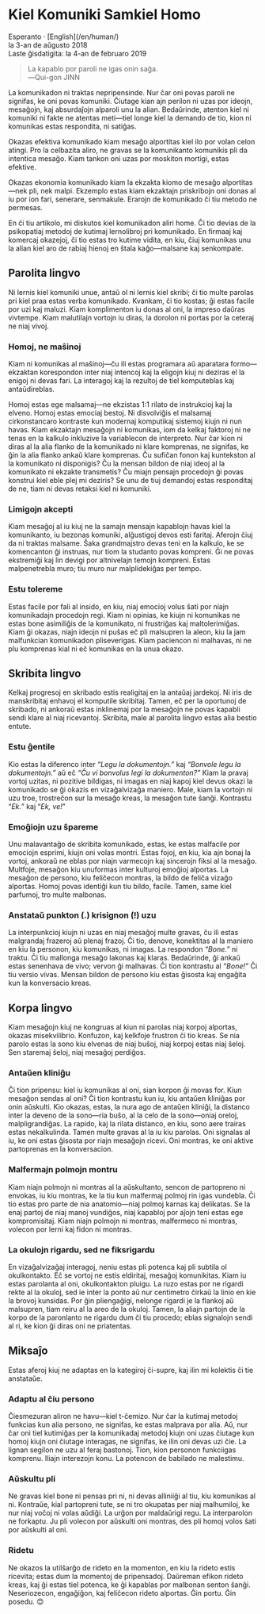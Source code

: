 Kiel Komuniki Samkiel Homo
==========================

<div class="center">Esperanto · [English](/en/human/)</div>
<div class="center">la 3-an de aŭgusto 2018</div>
<div class="center">Laste ĝisdatigita: la 4-an de februaro 2019</div>

>La kapablo por paroli ne igas onin saĝa.<br>
>―Qui-gon JINN

La komunikadon ni traktas nepripensinde. Nur ĉar oni povas paroli ne signifas, ke oni povas
komuniki. Ĉiutage kian ajn perilon ni uzas por ideojn, mesaĝojn, kaj absurdaĵojn alparoli unu la
alian. Bedaŭrinde, atenton kiel ni komuniki ni fakte ne atentas meti—tiel longe kiel la demando de
tio, kion ni komunikas estas respondita, ni satiĝas.

Okazas efektiva komunikado kiam mesaĝo alportitas kiel ilo por volan celon atingi. Pro la
celbazita aliro, ne gravas se la komunikanto komunikis pli da intentica mesaĝo. Kiam tankon oni uzas
por moskiton mortigi, estas efektive.

Okazas ekonomia komunikado kiam la ekzakta kiomo de mesaĝo alportitas—nek pli, nek malpi. Ekzemplo
estas kiam ekzaktajn priskribojn oni donas al iu por ion fari, senerare, senmakule. Erarojn de
komunikado ĉi tiu metodo ne permesas.

En ĉi tiu artikolo, mi diskutos kiel komunikadon aliri home. Ĉi tio devias de la psikopatiaj metodoj
de kutimaj lernolibroj pri komunikado. En firmaaj kaj komercaj okazejoj, ĉi tio estas tro kutime
vidita, en kiu, ĉiuj komunikas unu la alian kiel aro de rabiaj hienoj en ŝtala kaĝo—malsane kaj
senkompate.


Parolita lingvo
---------------

Ni lernis kiel komuniki unue, antaŭ ol ni lernis kiel skribi; ĉi tio multe parolas pri kiel praa estas
verba komunikado. Kvankam, ĉi tio kostas; ĝi estas facile por uzi kaj maluzi. Kiam komplimenton iu
donas al oni, la impreso daŭras vivtempe. Kiam malutilajn vortojn iu diras, la dorolon ni portas por
la ceteraj ne niaj vivoj.


### Homoj, ne maŝinoj

Kiam ni komunikas al maŝinoj—ĉu ili estas programara aŭ aparatara formo—ekzaktan korespondon inter
niaj intencoj kaj la eligojn kiuj ni deziras el la enigoj ni devas fari. La interagoj kaj la
rezultoj de tiel komputeblas kaj antaŭdireblas.

Homoj estas ege malsamaj—ne ekzistas 1:1 rilato de instrukcioj kaj la elveno. Homoj estas emociaj
bestoj. Ni disvolviĝis el malsamaj cirkonstancaro kontraste kun modernaj komputikaj sistemoj kiujn
ni nun havas. Kiam ekzaktajn mesaĝojn ni komunikas, iom da kelkaj faktoroj ni ne tenas en la kalkulo
inkluzive la variablecon de interpreto. Nur ĉar kion ni diras al la alia flanko de la komunikado ni
klare komprenas, ne signifas, ke ĝin la alia flanko ankaŭ klare komprenas. Ĉu sufiĉan fonon kaj
kuntekston al la komunikato ni disponigis? Ĉu la mensan bildon de niaj ideoj al la komunikato ni
ekzakte transmetis? Ĉu miajn pensajn procedojn ĝi povas konstrui kiel eble plej mi deziris? Se unu
de tiuj demandoj estas responditaj de ne, tiam ni devas retaksi kiel ni komuniki.


### Limigojn akcepti

Kiam mesaĝoj al iu kiuj ne la samajn mensajn kapablojn havas kiel la komunikanto, iu bezonas
komuniki, alĝustigoj devos esti faritaj. Aferojn ĉiuj da ni traktas malsame. Ŝaka grandmajstro devas
teni en la kalkulo, ke se komencanton ĝi instruas, nur tiom la studanto povas kompreni. Ĝi ne povas
ekstremiĝi kaj lin devigi por altnivelajn temojn kompreni. Estas malpenetrebla muro; tiu muro nur
malplidekiĝas per tempo.


### Estu tolereme

Estas facile por fali al insido, en kiu, niaj emocioj volus ŝati por niajn komunikadajn procedojn
regi. Kiam ni opinias, ke kiujn ni komunikas ne estas bone asimiliĝis de la komunikato, ni
frustriĝas kaj maltolerimiĝas. Kiam ĝi okazas, niajn ideojn ni puŝas eĉ pli malsupren la aleon, kiu
la jam malfunkcian komunikadon pliseverigas. Kiam paciencon ni malhavas, ni ne plu komprenas kial ni
eĉ komunikas en la unua okazo.


Skribita lingvo
---------------

Kelkaj progresoj en skribado estis realigitaj en la antaŭaj jardekoj. Ni iris de manskribitaj
enhavoj el komputile skribitaj. Tamen, eĉ per la oportunoj de skribado, ni ankoraŭ estas
inklinemaj por la mesaĝojn ne povas kapabli sendi klare al niaj ricevantoj. Skribita, male al
parolita lingvo estas alia bestio entute.


### Estu ĝentile

Kio estas la diferenco inter _“Legu la dokumentojn.”_ kaj _“Bonvole legu la dokumentojn.”_ aŭ eĉ
_“Ĉu vi bonvolus legi la dokumenton?”_ Kiam la pravaj vortoj uzitas, ni pozitive bildigas, ni imagas
en niaj kapoj kiel devus okazi la komunikado se ĝi okazis en vizaĝalvizaĝa maniero. Male, kiam la
vortojn ni uzu troe, trostreĉon sur la mesaĝo kreas, la mesaĝon tute ŝanĝi. Kontrastu “_Ek._” kaj
“_Ek, ve!_”


### Emoĝiojn uzu ŝpareme

Unu malavantaĝo de skribita komunikado, estas, ke estas malfacile por emociojn esprimi, kiujn oni
volas montri. Estas fojoj, en kiu, kia ajn bonaj la vortoj, ankoraŭ ne eblas por niajn varmecojn kaj
sincerojn fiksi al la mesaĝo. Multfoje, mesaĝon kiu unuformas inter kulturoj emoĝioj alportas. La
mesaĝon de persono, kiu feliĉecon montras, la bildo de feliĉa vizaĝo alportas. Homoj povas identiĝi
kun tiu bildo, facile. Tamen, same kiel parfumoj, tro multe malbonas.


### Anstataŭ punkton (.) krisignon (!) uzu

La interpunkcioj kiujn ni uzas en niaj mesaĝoj multe gravas, ĉu ili estas malgrandaj frazeroj aŭ
plenaj frazoj. Ĉi tio, denove, konektitas al la maniero en kiu la personon, kiu komunikas, ni
imagas. La respondon _“Bone.”_ ni traktu. Ĉi tiu mallonga mesaĝo lakonas kaj klaras. Bedaŭrinde, ĝi
ankaŭ estas senenhava de vivo; vervon ĝi malhavas. Ĉi tion kontrastu al _“Bone!”_ Ĉi tiu versio
vivas. Mensan bildon de persono kiu estas ĝisosta kaj engaĝita kun la konversacio kreas.


Korpa lingvo
------------

Kiam mesaĝojn kiuj ne kongruas al kiun ni parolas niaj korpoj alportas, okazas
misekvilibrio. Konfuzon, kaj kelkfoje frustron ĉi tio kreas. Se nia parolo estas la sono kiu elvenas
de niaj buŝoj, niaj korpoj estas niaj ŝeloj. Sen staremaj ŝeloj, niaj mesaĝoj perdiĝos.


### Antaŭen kliniĝu

Ĉi tion pripensu: kiel iu komunikas al oni, sian korpon ĝi movas for. Kiun mesaĝon sendas al oni? Ĉi
tion kontrastu kun iu, kiu antaŭen kliniĝas por onin aŭskulti. Kio okazas, estas, la nura ago de
antaŭen kliniĝi, la distanco inter la deveno de la sono—ria buŝo, al la celo de la sono—oniaj
oreloj, malpligrandiĝas. La rapido, kaj la rilata distanco, en kiu, sono aere trairas estas
nekalkulinda. Tamen multe gravas al la iu kiu parolas. Oni signalas al iu, ke oni estas ĝisosta por
riajn mesaĝojn ricevi. Oni montras, ke oni aktive partoprenas en la konversacion.


### Malfermajn polmojn montru

Kiam niajn polmojn ni montras al la aŭskultanto, sencon de partopreno ni envokas, iu kiu montras, ke
la tiu kun malfermaj polmoj rin igas vundebla. Ĉi tio estas pro parte de nia anatomio—niaj polmoj
karnas kaj delikatas. Se la enaj partoj de niaj manoj vundiĝos, niaj kapabloj por aĵojn teni estas
ege kompromisitaj. Kiam niajn polmojn ni montras, malfermeco ni montras, volecon por lerni kaj fidon
ni montras.


### La okulojn rigardu, sed ne fiksrigardu

En vizaĝalvizaĝaj interagoj, neniu estas pli potenca kaj pli subtila ol okulkontakto. Eĉ se vortoj
ne estis eldiritaj, mesaĝoj komunikitas. Kiam iu estas parolanta al oni, okulkontakton
pluigu. La ruzo estas por ne rigardi rekte al la okuloj, sed ie inter la ponto aŭ nur centimetro
ĉirkaŭ la linio en kie la brovoj kunsidas. Por ĝin pliengaĝigi, nelonge rigardi je la flankoj aŭ
malsupren, tiam reiru al la areo de la okuloj. Tamen, la aliajn partojn de la korpo de la paronlanto
ne rigardu dum ĉi tiu procedo; eblas signalojn sendi al ri, ke kion ĝi diras oni ne priatentas.


Miksaĵo
-------

Estas aferoj kiuj ne adaptas en la kategiroj ĉi-supre, kaj ilin mi kolektis ĉi tie anstataŭe.


### Adaptu al ĉiu persono

Ĉiesmezuran aliron ne havu—kiel t-ĉemizo. Nur ĉar la kutimaj metodoj funkcias kun alia persono, ne
signifas, ke estas malprava por alia. Aŭ, nur ĉar oni tiel kutimiĝas per la komunikadaj
metodoj kiujn oni uzas ĉiutage kun homoj kiujn oni ĉiutage interagas, ne signifas, ke ilin oni devas
uzi ĉie. La lignan segilon ne uzu al feraj bastonoj. Tion, kion personon funkciigas komprenu. Iliajn
interezojn konu. La potencon de babilado ne malestimu.


### Aŭskultu pli

Ne gravas kiel bone ni pensas pri ni, ni devas alliniiĝi al tiu, kiu komunikas al ni. Kontraŭe,
kial partopreni tute, se ni tro okupatas per niaj malhumiloj, ke nur niaj voĉoj ni volas aŭdiĝi. La
urĝon por maldaŭrigi regu. La interparolon ne forkaptu. Ju pli volecon por aŭskulti oni montras, des
pli homoj volos ŝati por aŭskulti al oni.


### Ridetu

Ne okazos la utilŝarĝo de rideto en la momenton, en kiu la rideto estis ricevita; estas dum la
momentoj de pripensadoj. Daŭreman efikon rideto kreas, kaj ĝi estas tiel potenca, ke ĝi kapablas por
malbonan senton ŝanĝi. Neseriozecon, engaĝiĝon, kaj feliĉecon rideto alportas. Ĝin portu. Ĝin
posedu. 😊
